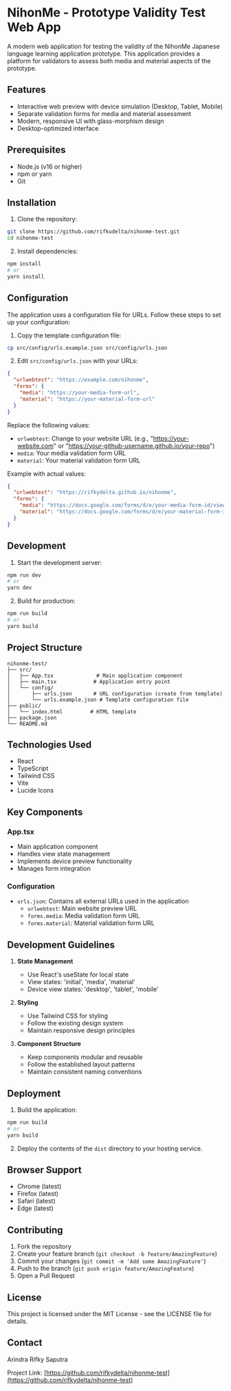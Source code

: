 # NihonMe - Prototype Validity Test Web App

A modern web application for testing the validity of the NihonMe Japanese language learning application prototype. This application provides a platform for validators to assess both media and material aspects of the prototype.

## Features

- Interactive web preview with device simulation (Desktop, Tablet, Mobile)
- Separate validation forms for media and material assessment
- Modern, responsive UI with glass-morphism design
- Desktop-optimized interface

## Prerequisites

- Node.js (v16 or higher)
- npm or yarn
- Git

## Installation

1. Clone the repository:
```bash
git clone https://github.com/rifkudelta/nihonme-test.git
cd nihonme-test
```

2. Install dependencies:
```bash
npm install
# or
yarn install
```

## Configuration

The application uses a configuration file for URLs. Follow these steps to set up your configuration:

1. Copy the template configuration file:
```bash
cp src/config/urls.example.json src/config/urls.json
```

2. Edit `src/config/urls.json` with your URLs:
```json
{
  "urlwebtest": "https://example.com/nihonme",
  "forms": {
    "media": "https://your-media-form-url",
    "material": "https://your-material-form-url"
  }
}
```

Replace the following values:
- `urlwebtest`: Change to your website URL (e.g., "https://your-website.com" or "https://your-github-username.github.io/your-repo")
- `media`: Your media validation form URL
- `material`: Your material validation form URL

Example with actual values:
```json
{
  "urlwebtest": "https://rifkydelta.github.io/nihonme",
  "forms": {
    "media": "https://docs.google.com/forms/d/e/your-media-form-id/viewform?embedded=true",
    "material": "https://docs.google.com/forms/d/e/your-material-form-id/viewform?embedded=true"
  }
}
```

## Development

1. Start the development server:
```bash
npm run dev
# or
yarn dev
```

2. Build for production:
```bash
npm run build
# or
yarn build
```

## Project Structure

```
nihonme-test/
├── src/
│   ├── App.tsx              # Main application component
│   ├── main.tsx            # Application entry point
│   └── config/
│       ├── urls.json       # URL configuration (create from template)
│       └── urls.example.json # Template configuration file
├── public/
│   └── index.html         # HTML template
├── package.json
└── README.md
```

## Technologies Used

- React
- TypeScript
- Tailwind CSS
- Vite
- Lucide Icons

## Key Components

### App.tsx
- Main application component
- Handles view state management
- Implements device preview functionality
- Manages form integration

### Configuration
- `urls.json`: Contains all external URLs used in the application
  - `urlwebtest`: Main website preview URL
  - `forms.media`: Media validation form URL
  - `forms.material`: Material validation form URL

## Development Guidelines

1. **State Management**
   - Use React's useState for local state
   - View states: 'initial', 'media', 'material'
   - Device view states: 'desktop', 'tablet', 'mobile'

2. **Styling**
   - Use Tailwind CSS for styling
   - Follow the existing design system
   - Maintain responsive design principles

3. **Component Structure**
   - Keep components modular and reusable
   - Follow the established layout patterns
   - Maintain consistent naming conventions

## Deployment

1. Build the application:
```bash
npm run build
# or
yarn build
```

2. Deploy the contents of the `dist` directory to your hosting service.

## Browser Support

- Chrome (latest)
- Firefox (latest)
- Safari (latest)
- Edge (latest)

## Contributing

1. Fork the repository
2. Create your feature branch (`git checkout -b feature/AmazingFeature`)
3. Commit your changes (`git commit -m 'Add some AmazingFeature'`)
4. Push to the branch (`git push origin feature/AmazingFeature`)
5. Open a Pull Request

## License

This project is licensed under the MIT License - see the LICENSE file for details.

## Contact

Arindra Rifky Saputra

Project Link: [https://github.com/rifkydelta/nihonme-test](https://github.com/rifkydelta/nihonme-test) 